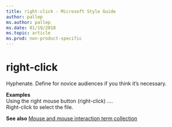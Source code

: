 ```yaml
---
title: right-click - Microsoft Style Guide
author: pallep
ms.author: pallep
ms.date: 01/19/2018
ms.topic: article
ms.prod: non-product-specific
---
```


# right-click

Hyphenate. Define for novice audiences if you think it’s necessary.

**Examples**  
Using the right mouse button (right-click) *..*..  
Right-click to select the file.

**See also** [Mouse and mouse interaction term collection](~/a-z-word-list-term-collections/term-collections/mouse-mouse-interaction-terms.md)
